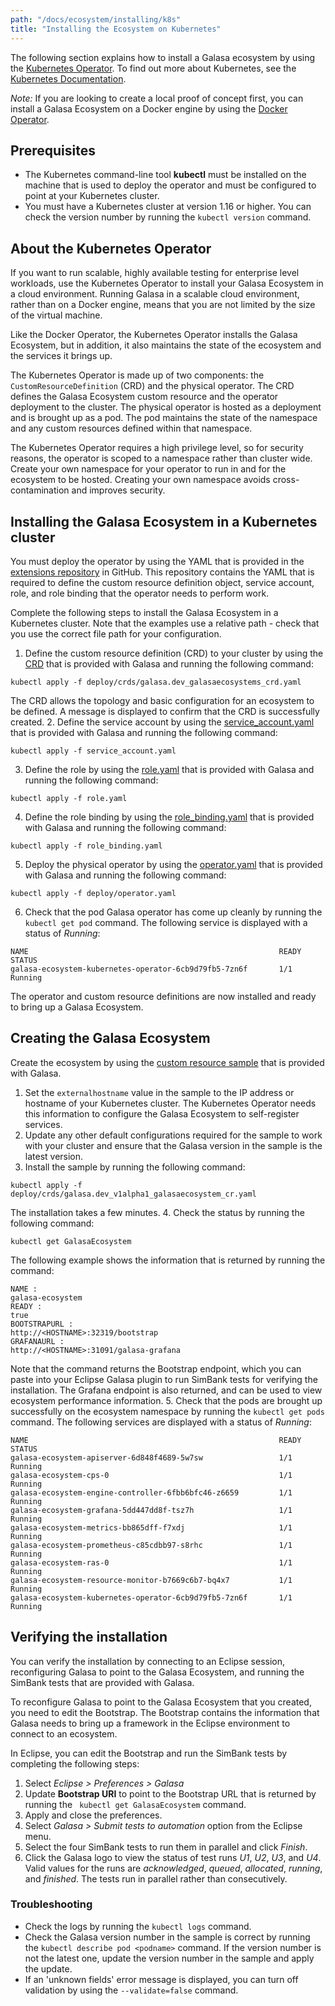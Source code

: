 ```yaml
---
path: "/docs/ecosystem/installing/k8s"
title: "Installing the Ecosystem on Kubernetes"
---
```


The following section explains how to install a Galasa ecosystem by using the <a href="https://github.com/galasa-dev/extensions/tree/master/galasa-ecosystem-kubernetes-operator" target="_blank"> Kubernetes Operator</a>. To find out more about Kubernetes, see the <a href=https://kubernetes.io/docs/home/ target="_blank"> Kubernetes Documentation</a>.

*Note:* If you are looking to create a local proof of concept first, you can install a Galasa Ecosystem on a Docker engine by using the [Docker Operator](ecosystem-installing).

## Prerequisites

- The Kubernetes command-line tool **kubectl** must be installed on the machine that is used to deploy the operator and must be configured to point at your Kubernetes cluster. 
- You must have a Kubernetes cluster at version 1.16 or higher. You can check the version number by running the ```kubectl version``` command.  

## About the Kubernetes Operator

If you want to run scalable, highly available testing for enterprise level workloads, use the Kubernetes Operator to install your Galasa Ecosystem in a cloud environment. Running Galasa in a scalable cloud environment, rather than on a Docker engine, means that you are not limited by the size of the virtual machine.

Like the Docker Operator, the Kubernetes Operator installs the Galasa Ecosystem, but in addition, it also maintains the state of the ecosystem and the services it brings up. 

The Kubernetes Operator is made up of two components: the ```CustomResourceDefinition``` (CRD) and the physical operator. The CRD defines the Galasa Ecosystem custom resource and the operator deployment to the cluster. The physical operator is hosted as a deployment and is brought up as a pod. The pod maintains the state of the namespace and any custom resources defined within that namespace.

The Kubernetes Operator requires a high privilege level, so for security reasons, the  operator is scoped to a namespace rather than cluster wide. Create your own namespace for your operator to run in and for the ecosystem to be hosted. Creating your own namespace avoids cross-contamination and improves security. 

## Installing the Galasa Ecosystem in a Kubernetes cluster 

You must deploy the operator by using the YAML that is provided in the <a href=https://github.com/galasa-dev/extensions/tree/master/galasa-ecosystem-kubernetes-operator/deploy/ target="_blank">extensions repository</a> in GitHub. This repository contains the YAML that is required to define the custom resource definition object, service account, role, and role binding that the operator needs to perform work.

Complete the following steps to install the Galasa Ecosystem in a Kubernetes cluster. 
Note that the examples use a relative path - check that you use the correct file path for your configuration.

1. Define the custom resource definition (CRD) to your cluster by using the <a href=https://github.com/galasa-dev/extensions/tree/master/galasa-ecosystem-kubernetes-operator/deploy/crds/galasa.dev_galasaecosystems_crd.yaml target="_blank"> CRD</a> that is provided with Galasa and running the following command:  
```
kubectl apply -f deploy/crds/galasa.dev_galasaecosystems_crd.yaml
```
The CRD allows the topology and basic configuration for an ecosystem to be defined. A message is displayed to confirm that the CRD is successfully created.
2. Define the service account by using the <a href=https://github.com/galasa-dev/extensions/tree/master/galasa-ecosystem-kubernetes-operator/deploy/service_account.yaml target="_blank"> service_account.yaml</a> that is provided with Galasa and running the following command:
```
kubectl apply -f service_account.yaml
``` 
3. Define the role by using the <a href=https://github.com/galasa-dev/extensions/tree/master/galasa-ecosystem-kubernetes-operator/deploy/role.yaml target="_blank"> role.yaml</a> that is provided with Galasa and running the following command:
```
kubectl apply -f role.yaml
```
4. Define the role binding by using the <a href=https://github.com/galasa-dev/extensions/tree/master/galasa-ecosystem-kubernetes-operator/deploy/role_binding.yaml target="_blank"> role_binding.yaml</a> that is provided with Galasa and running the following command:
```
kubectl apply -f role_binding.yaml
```
5. Deploy the physical operator by using the <a href=https://github.com/galasa-dev/extensions/tree/master/galasa-ecosystem-kubernetes-operator/deploy/operator.yaml target="_blank"> operator.yaml</a> that is provided with Galasa and running the following command:
```
kubectl apply -f deploy/operator.yaml
```
6. Check that the pod Galasa operator has come up cleanly by running the ```kubectl get pod``` command. The following service is displayed with a status of *Running*:
```
NAME                                                        READY   STATUS    
galasa-ecosystem-kubernetes-operator-6cb9d79fb5-7zn6f       1/1     Running   
```
The operator and custom resource definitions are now installed and ready to bring up a Galasa Ecosystem. 

## Creating the Galasa Ecosystem

Create the ecosystem by using the <a href=https://github.com/galasa-dev/extensions/blob/master/galasa-ecosystem-kubernetes-operator/deploy/crds/galasa.dev_v1alpha1_galasaecosystem_cr.yaml target="_blank"> custom resource sample</a> that is provided with Galasa.


1. Set the ```externalhostname``` value in the sample to the IP address or hostname of your Kubernetes cluster. The Kubernetes Operator needs this information to configure the Galasa Ecosystem to self-register services. 
2. Update any other default configurations required for the sample to work with your cluster and ensure that the Galasa version in the sample is the latest version.
3. Install the sample by running the following command:
```
kubectl apply -f deploy/crds/galasa.dev_v1alpha1_galasaecosystem_cr.yaml
```
The installation takes a few minutes. 
4. Check the status by running the following command:
```
kubectl get GalasaEcosystem
```
The following example shows the information that is returned by running the command: 
```
NAME : 
galasa-ecosystem                  
READY :  
true
BOOTSTRAPURL :  
http://<HOSTNAME>:32319/bootstrap                                    
GRAFANAURL :
http://<HOSTNAME>:31091/galasa-grafana
```
Note that the command returns the Bootstrap endpoint, which you can paste into your Eclipse Galasa plugin to run SimBank tests for verifying the installation. The Grafana endpoint is also returned, and can be used to view ecosystem performance information.
5. Check that the pods are brought up successfully on the ecosystem namespace by running the ```kubectl get pods``` command. The following services are displayed with a status of *Running*:
```
NAME                                                        READY   STATUS    
galasa-ecosystem-apiserver-6d848f4689-5w7sw                 1/1     Running   
galasa-ecosystem-cps-0                                      1/1     Running   
galasa-ecosystem-engine-controller-6fbb6bfc46-z6659         1/1     Running   
galasa-ecosystem-grafana-5dd447dd8f-tsz7h                   1/1     Running   
galasa-ecosystem-metrics-bb865dff-f7xdj                     1/1     Running   
galasa-ecosystem-prometheus-c85cdbb97-s8rhc                 1/1     Running   
galasa-ecosystem-ras-0                                      1/1     Running   
galasa-ecosystem-resource-monitor-b7669c6b7-bq4x7           1/1     Running
galasa-ecosystem-kubernetes-operator-6cb9d79fb5-7zn6f       1/1     Running   
```

## Verifying the installation

You can verify the installation by connecting to an Eclipse session, reconfiguring Galasa to point to the Galasa Ecosystem, and running the SimBank tests that are provided with Galasa. 

To reconfigure Galasa to point to the Galasa Ecosystem that you created, you need to edit the Bootstrap. The Bootstrap contains the information that Galasa needs to bring up a framework in the Eclipse environment to connect to an ecosystem.  

In Eclipse, you can edit the Bootstrap and run the SimBank tests by completing the following steps:

1.  Select *Eclipse > Preferences > Galasa* 
2.  Update **Bootstrap URI** to point to the Bootstrap URL that is returned by running the ``` kubectl get GalasaEcosystem``` command.
3.  Apply and close the preferences.   
4.  Select *Galasa > Submit tests to automation* option from the Eclipse menu. 
5.  Select the four SimBank tests to run them in parallel and click *Finish*. 
5.  Click the Galasa logo to view the status of test runs *U1*, *U2*, *U3*, and *U4*. Valid values for the runs are *acknowledged*, *queued*, *allocated*, *running*, and *finished*. The tests run in parallel rather than consecutively.

### Troubleshooting

- Check the logs by running the ```kubectl logs``` command. 
- Check the Galasa version number in the sample is correct by running the ```kubectl describe pod <podname>``` command.  If the version number is not the latest one, update the version number in the sample and apply the update.
- If an 'unknown fields' error message is displayed, you can turn off validation by using the  ```--validate=false``` command. 


